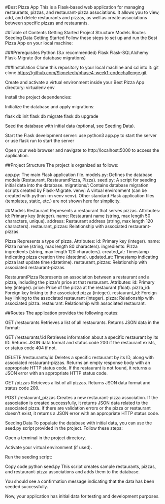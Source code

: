 

#Best Pizza App
This is a Flask-based web application for managing restaurants, pizzas, and restaurant-pizza associations. It allows you to view, add, and delete restaurants and pizzas, as well as create associations between specific pizzas and restaurants.

##Table of Contents
Getting Started
Project Structure
Models
Routes
Seeding Data
Getting Started
Follow these steps to set up and run the Best Pizza App on your local machine:

###Prerequisites
Python (3.x recommended)
Flask
Flask-SQLAlchemy
Flask-Migrate (for database migrations)

###Installation
Clone this repository to your local machine and cd into it:
git clone https://github.com/Slonetech/phase4-week1-codechallenge.git

Create and activate a virtual environment inside your Best Pizza App directory:
virtualenv env

Install the project dependencies:

Initialize the database and apply migrations:

flask db init
flask db migrate
flask db upgrade

Seed the database with initial data (optional, see Seeding Data).

Start the Flask development server:
use python3 app.py to start the server
or
use flask run to start the server

Open your web browser and navigate to http://localhost:5000 to access the application.

##Project Structure
The project is organized as follows:

app.py: The main Flask application file.
models.py: Defines the database models (Restaurant, RestaurantPizza, Pizza).
seed.py: A script for seeding initial data into the database.
migrations/: Contains database migration scripts created by Flask-Migrate.
venv/: A virtual environment (can be created with python -m venv venv).
Other standard Flask application files (templates, static, etc.) are not shown here for simplicity.

##Models
Restaurant
Represents a restaurant that serves pizzas.
Attributes:
id: Primary key (integer).
name: Restaurant name (string, max length 50 characters, unique).
address: Restaurant address (string, max length 120 characters).
restaurant_pizzas: Relationship with associated restaurant-pizzas.

Pizza
Represents a type of pizza.
Attributes:
id: Primary key (integer).
name: Pizza name (string, max length 80 characters).
ingredients: Pizza ingredients (string, max length 120 characters).
created_at: Timestamp indicating pizza creation time (datetime).
updated_at: Timestamp indicating pizza last update time (datetime).
restaurant_pizzas: Relationship with associated restaurant-pizzas.

RestaurantPizza
Represents an association between a restaurant and a pizza, including the pizza's price at that restaurant.
Attributes:
id: Primary key (integer).
price: Price of the pizza at the restaurant (float).
pizza_id: Foreign key linking to the associated pizza (integer).
restaurant_id: Foreign key linking to the associated restaurant (integer).
pizza: Relationship with associated pizza.
restaurant: Relationship with associated restaurant.

##Routes
The application provides the following routes:

GET /restaurants
Retrieves a list of all restaurants.
Returns JSON data in the format:

GET /restaurants/:id
Retrieves information about a specific restaurant by its ID.
Returns JSON data format and status code 200 if the restaurant exists, or status code 404 if not.

DELETE /restaurants/:id
Deletes a specific restaurant by its ID, along with associated restaurant-pizzas.
Returns an empty response body with an appropriate HTTP status code.
If the restaurant is not found, it returns a JSON error with an appropriate HTTP status code.

GET /pizzas
Retrieves a list of all pizzas.
Returns JSON data  format and status code 200.

POST /restaurant_pizzas
Creates a new restaurant-pizza association.
If the association is created successfully, it returns JSON data related to the associated pizza.
If there are validation errors or the pizza or restaurant doesn't exist, it returns a JSON error with an appropriate HTTP status code.

Seeding Data
To populate the database with initial data, you can use the seed.py script provided in the project. Follow these steps:

Open a terminal in the project directory.

Activate your virtual environment (if used).

Run the seeding script:

Copy code
python seed.py
This script creates sample restaurants, pizzas, and restaurant-pizza associations and adds them to the database.

You should see a confirmation message indicating that the data has been seeded successfully.

Now, your application has initial data for testing and development purposes.

